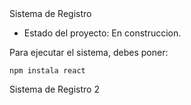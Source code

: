 </h1> Sistema de Registro</h1>

- Estado del proyecto: En construccion.

 Para ejecutar el sistema, debes poner:

``` npm instala react ```

Sistema de Registro 2
